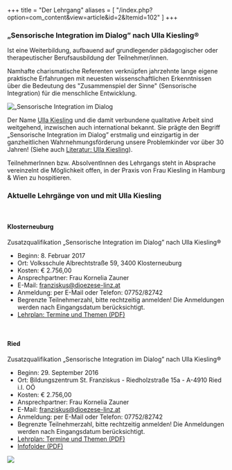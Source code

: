 +++
title = "Der Lehrgang"
aliases = [
  "/index.php?option=com_content&view=article&id=2&Itemid=102"
]
+++

### „Sensorische Integration im Dialog” nach Ulla Kiesling®

Ist eine Weiterbildung, aufbauend auf grundlegender pädagogischer oder therapeutischer Berufsausbildung der Teilnehmer/innen.

Namhafte charismatische Referenten verknüpfen jahrzehnte lange eigene praktische Erfahrungen mit neuesten wissenschaftlichen Erkenntnissen über die Bedeutung des "Zusammenspiel der Sinne" (Sensorische Integration) für die menschliche Entwicklung.

<div class="rounded-big">
  <img src="/si-1.jpg" alt="„Sensorische Integration im Dialog" nach Ulla Kiesling®" />
</div>

Der Name [Ulla Kiesling](/referentinnen/ulla-kiesling) und die damit verbundene qualitative Arbeit sind weitgehend, inzwischen auch international bekannt. Sie prägte den Begriff „Sensorische Integration im Dialog” erstmalig und einzigartig in der ganzheitlichen Wahrnehmungsförderung unsere Problemkinder vor über 30 Jahren! (Siehe auch [Literatur: Ulla Kiesling](/info/links#literatur)).

TeilnehmerInnen bzw. AbsolventInnen des Lehrgangs steht in Absprache vereinzelnt die Möglichkeit offen, in der Praxis von Frau Kiesling in Hamburg & Wien zu hospitieren.


### Aktuelle Lehrgänge von und mit Ulla Kiesling
<br>

#### Klosterneuburg

Zusatzqualifikation „Sensorische Integration im Dialog” nach Ulla Kiesling®

- Beginn: 8. Februar 2017
- Ort: Volksschule Albrechtstraße 59, 3400 Klosterneuburg
- Kosten: € 2.756,00
- Ansprechpartner: Frau Kornelia Zauner
- E-Mail: [franziskus@dioezese-linz.at](mailto:franziskus@dioezese-linz.at)
- Anmeldung: per E-Mail oder Telefon: 07752/82742
- Begrenzte Teilnehmerzahl, bitte rechtzeitig anmelden! Die Anmeldungen werden nach Eingangsdatum berücksichtigt.
- [Lehrplan: Termine und Themen (PDF)](/download/SI-Folder-Wien-2017.pdf)

<br>

#### Ried
Zusatzqualifikation „Sensorische Integration im Dialog” nach Ulla Kiesling®

- Beginn: 29. September 2016
- Ort: Bildungszentrum St. Franziskus - Riedholzstraße 15a - A-4910 Ried i.I. OÖ
- Kosten: € 2.756,00
- Ansprechpartner: Frau Kornelia Zauner
- E-Mail: [franziskus@dioezese-linz.at](mailto:franziskus@dioezese-linz.at)
- Anmeldung: per E-Mail oder Telefon: 07752/82742
- Begrenzte Teilnehmerzahl, bitte rechtzeitig anmelden! Die Anmeldungen werden nach Eingangsdatum berücksichtigt.
- [Lehrplan: Termine und Themen (PDF)](/download/Termine-Ried-2016.pdf)
- [Infofolder (PDF)](/download/Folder-Ried-2016.pdf)


<img class="photo-big" src="/ulla-kiesling-praxis/ulla-kiesling-praxis-5.jpg" />

